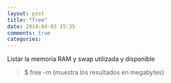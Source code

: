 ```yaml
---
layout: post
title: "free"
date: 2014-04-03 15:35
comments: true
categories: 
---
```

Listar la memoria RAM y swap utilizada y disponible

>$ free -m (muestra los resultados en megabytes)

